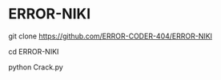 # ERROR-NIKI

git clone https://github.com/ERROR-CODER-404/ERROR-NIKI

cd ERROR-NIKI

python Crack.py
